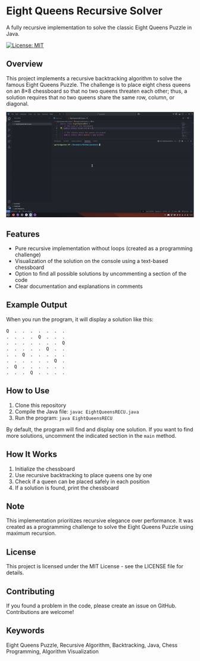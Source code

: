 # Eight Queens Recursive Solver

A fully recursive implementation to solve the classic Eight Queens Puzzle in Java.

[![License: MIT](https://img.shields.io/badge/License-MIT-yellow.svg)](https://opensource.org/licenses/MIT)

## Overview

This project implements a recursive backtracking algorithm to solve the famous Eight Queens Puzzle. The challenge is to place eight chess queens on an 8×8 chessboard so that no two queens threaten each other; thus, a solution requires that no two queens share the same row, column, or diagonal.

![demo banner](demo2.gif)


## Features

- Pure recursive implementation without loops (created as a programming challenge)
- Visualization of the solution on the console using a text-based chessboard
- Option to find all possible solutions by uncommenting a section of the code
- Clear documentation and explanations in comments

## Example Output

When you run the program, it will display a solution like this:

```
Q  .  .  .  .  .  .  .  
.  .  .  .  Q  .  .  .  
.  .  .  .  .  .  .  Q  
.  .  .  .  .  Q  .  .  
.  .  Q  .  .  .  .  .  
.  .  .  .  .  .  Q  .  
.  Q  .  .  .  .  .  .  
.  .  .  Q  .  .  .  .  
```

## How to Use

1. Clone this repository
2. Compile the Java file: `javac EightQueensRECU.java`
3. Run the program: `java EightQueensRECU`

By default, the program will find and display one solution. If you want to find more solutions, uncomment the indicated section in the `main` method.

## How It Works

1. Initialize the chessboard
2. Use recursive backtracking to place queens one by one
3. Check if a queen can be placed safely in each position
4. If a solution is found, print the chessboard

## Note

This implementation prioritizes recursive elegance over performance. It was created as a programming challenge to solve the Eight Queens Puzzle using maximum recursion.

## License

This project is licensed under the MIT License - see the LICENSE file for details.

## Contributing

If you found a problem in the code, please create an issue on GitHub. Contributions are welcome!

## Keywords

Eight Queens Puzzle, Recursive Algorithm, Backtracking, Java, Chess Programming, Algorithm Visualization

